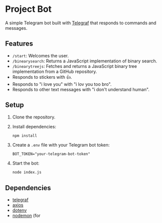 # Project Bot

A simple Telegram bot built with [Telegraf](https://telegraf.js.org/) that responds to commands and messages.

## Features

- `/start`: Welcomes the user.
- `/binearysearch`: Returns a JavaScript implementation of binary search.
- `/binearytreejs`: Fetches and returns a JavaScript binary tree implementation from a GitHub repository.
- Responds to stickers with 👍.
- Responds to "i love you" with "i lov you too bro".
- Responds to other text messages with "i don't understand human".

## Setup

1. Clone the repository.
2. Install dependencies:

    ```sh
    npm install
    ```

3. Create a `.env` file with your Telegram bot token:

    ```
    BOT_TOKEN="your-telegram-bot-token"
    ```

4. Start the bot:

    ```sh
    node index.js
    ```

## Dependencies

- [telegraf](https://www.npmjs.com/package/telegraf)
- [axios](https://www.npmjs.com/package/axios)
- [dotenv](https://www.npmjs.com/package/dotenv)
- [nodemon](https://www.npmjs.com/package/nodemon) (for
